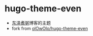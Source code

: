 # hugo-theme-even

* [东泽煮粥](https://eurychen.me)博客的主题
* fork from [olOwOlo/hugo-theme-even](https://github.com/olOwOlo/hugo-theme-even)
